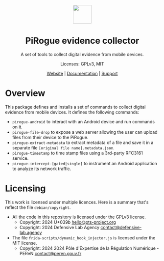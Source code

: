 <div align="center">
<img width="60px" src="https://pts-project.org/android-chrome-512x512.png">
<h1>PiRogue evidence collector</h1>
<p>
A set of tools to collect digital evidence from mobile devices.
</p>
<p>
Licenses: GPLv3, MIT
</p><p>
<a href="https://pts-project.org">Website</a> | 
<a href="https://pts-project.org/docs/">Documentation</a> | 
<a href="https://discord.gg/qGX73GYNdp">Support</a>
</p>
</div>

# Overview
This package defines and installs a set of commands to collect digital evidence from mobile devices. 
It defines the following commands:

* `pirogue-android` to interact with an Android device and run commands on it.
* `pirogue-file-drop` to expose a web server allowing the user can upload files from their device to the PiRogue.
* `pirogue-extract-metadata` to extract metadata of a file and save it in a separate file `[original file name].metadata.json`.
* `pirogue-timestamp` to time stamp files using a 3rd-party RFC3161 service.
* `pirogue-intercept-[gated|single]` to instrument an Android application to analyze its network traffic.

# Licensing
This work is licensed under multiple licences. Here is a summary that's reflect 
the file `debian/copyright`. 

* All the code in this repository is licensed under the GPLv3 license.
  * Copyright: 2024   U+039b <hello@pts-project.org>  
  * Copyright: 2024   Defensive Lab Agency <contact@defensive-lab.agency>
* The file `frida-scripts/dynamic_hook_injector.js` is licensed under the MIT license.
  * Copyright: 2024   2024 Pôle d'Expertise de la Régulation Numérique - PEReN <contact@peren.gouv.fr>

